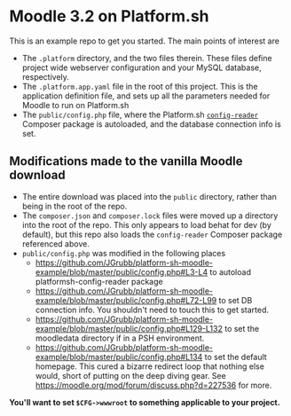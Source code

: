 # Moodle 3.2 on Platform.sh

This is an example repo to get you started.  The main points of interest are 

- The `.platform` directory, and the two files therein.  These files define project wide webserver configuration and your MySQL database, respectively.
- The `.platform.app.yaml` file in the root of this project.  This is the application definition file, and sets up all the parameters needed for Moodle to run on Platform.sh
- The `public/config.php` file, where the Platform.sh [`config-reader`](https://github.com/platformsh/platformsh-config-reader-php) Composer package is autoloaded, and the database connection info is set.

## Modifications made to the vanilla Moodle download

- The entire download was placed into the `public` directory, rather than being in the root of the repo.
- The `composer.json` and `composer.lock` files were moved up a directory into the root of the repo.  This only appears to load behat for dev (by default), but this repo also loads the `config-reader` Composer package referenced above.
- `public/config.php` was modified in the following places 
  - https://github.com/JGrubb/platform-sh-moodle-example/blob/master/public/config.php#L3-L4 to autoload platformsh-config-reader package
  - https://github.com/JGrubb/platform-sh-moodle-example/blob/master/public/config.php#L72-L99 to set DB connection info.  You shouldn't need to touch this to get started.
  - https://github.com/JGrubb/platform-sh-moodle-example/blob/master/public/config.php#L129-L132 to set the moodledata directory if in a PSH environment.
  - https://github.com/JGrubb/platform-sh-moodle-example/blob/master/public/config.php#L134 to set the default homepage.  This cured a bizarre redirect loop that nothing else would, short of putting on the deep diving gear.  See https://moodle.org/mod/forum/discuss.php?d=227536 for more.
  
**You'll want to set `$CFG->wwwroot` to something applicable to your project.**